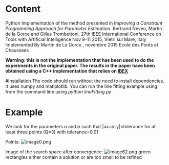 # Content
Python Implementation of the method presented in 
Im*proving a Constraint Programming Approach for Parameter  Estimation*.
Bertrand Neveu, Martin de la Gorce and Gilles Trombettoni,
27th IEEE International Conference on Tools with Artificial Intelligence 
Nov 9-11 2015, Vietri sul Mare, Italy 
Implemented By Martin de La Gorce , novembre 2015
Ecole des Ponts et Chaussees

**Warning: this is not the implementation that has been used to do the experiments in the original paper. The results in the paper have been obtained using a C++ implementation that relies on [ IBEX](http://www.ibex-lib.org/)**

#Installation
The code should run without the need to install dependencies. It uses numpy and matlplotlib.
You can run the line fitting example using from the command line 
using *python lineFitting.py*

# Example

We look for the parameters *a* and *b* such that 
|ax+b-y|<tolerance for at least three points (Q=3)
with tolerance=0.01

Points: 
![image0.png](https://bitbucket.org/repo/dEgXGz/images/274169658-image0.png)

Image of the search space after convergence:
![image62.png](https://bitbucket.org/repo/dEgXGz/images/3579631749-image62.png)
green rectangles either contain a solution or are too small to be refined